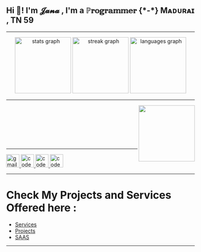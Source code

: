 
<h2 align="left">Hi 👋! I'm 𝓙𝓪𝓷𝓪 ,
I'm a ℙ𝕣𝕠𝕘𝕣𝕒𝕞𝕞𝕖𝕣 {*-*} Mᴀᴅᴜʀᴀɪ , TN 59</h2>

------------

<div align="center">
  <img src="https://github-readme-stats.vercel.app/api?username=blacklovertech&hide_title=false&hide_rank=false&show_icons=true&include_all_commits=true&count_private=true&disable_animations=false&theme=dracula&locale=en&hide_border=false" height="150" alt="stats graph"  />
  <img src="https://streak-stats.demolab.com?user=blacklovertech&locale=en&mode=daily&theme=dracula&hide_border=false&border_radius=5" height="150" alt="streak graph"  />
  <img src="https://github-readme-stats.vercel.app/api/top-langs?username=blacklovertech&locale=en&hide_title=false&layout=compact&card_width=320&langs_count=5&theme=dracula&hide_border=false" height="150" alt="languages graph"  />
</div>

------------

<img align="right" height="150" src="https://i.imgflip.com/65efzo.gif"  />

<br>
<br>
<br>
<br>
<br>
<br>

------------

<div align="left">
  <a href="mailto:blacklovertech66@gmail.com/" target="_blank">
  <img src="https://img.shields.io/static/v1?message=Gmail&logo=gmail&label=&color=D14836&logoColor=white&labelColor=&style=for-the-badge" height="35" alt="gmail logo"  />
    </a>
  <a href="http://codepen.io/blacklovertech" target="_blank">
  <img src="https://img.shields.io/static/v1?message=Codepen&logo=codepen&label=&color=000000&logoColor=white&labelColor=&style=for-the-badge" height="35" alt="codepen logo"  />
    </a>
  <a href="http://codepen.io/blacklovertech" target="_blank">
  <img src="https://img.shields.io/badge/Facebook-1877F2?style=for-the-badge&logo=facebook&logoColor=white" height="35" alt="codepen logo"  />
    </a>
  <a href="http://codepen.io/blacklovertech" target="_blank">
  <img src="https://img.shields.io/v1?message=Instagram-E4405F&logo=codepen&label=&color=000000&logoColor=white&labelColor=&style=for-the-badge" height="35" alt="codepen logo"  />
    </a>
</div>



------------

# Check My  Projects and Services Offered here :  
-  [Services](service.md "Services")
-  [Projects](project.md "Project")
- [SAAS](saas.md "Saas")

------------
